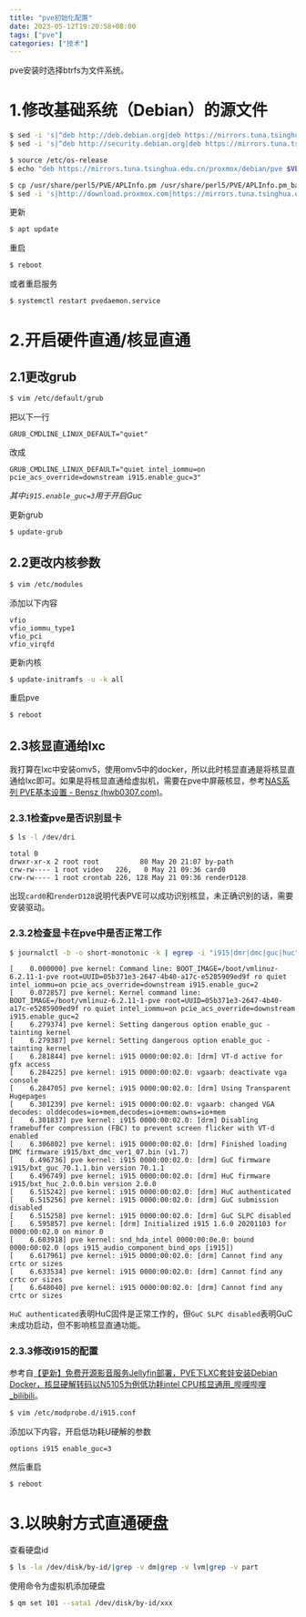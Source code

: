 ```yaml
---
title: "pve初始化配置"
date: 2023-05-12T19:20:58+08:00
tags: ["pve"]
categories: ["技术"]
---
```


pve安装时选择btrfs为文件系统。

# 1.修改基础系统（Debian）的源文件

```bash
$ sed -i 's|^deb http://deb.debian.org|deb https://mirrors.tuna.tsinghua.edu.cn|g' /etc/apt/sources.list
$ sed -i 's|^deb http://security.debian.org|deb https://mirrors.tuna.tsinghua.edu.cn/debian-security|g' /etc/apt/sources.list

$ source /etc/os-release
$ echo "deb https://mirrors.tuna.tsinghua.edu.cn/proxmox/debian/pve $VERSION_CODENAME pve-no-subscription" > /etc/apt/sources.list.d/pve-no-subscription.list

$ cp /usr/share/perl5/PVE/APLInfo.pm /usr/share/perl5/PVE/APLInfo.pm_back
$ sed -i 's|http://download.proxmox.com|https://mirrors.tuna.tsinghua.edu.cn/proxmox|g' /usr/share/perl5/PVE/APLInfo.pm
```

更新

```bash
$ apt update
```

重启

```bash
$ reboot
```

或者重启服务

```bash
$ systemctl restart pvedaemon.service
```

# 2.开启硬件直通/核显直通

## 2.1更改grub

```bash
$ vim /etc/default/grub
```

把以下一行

```
GRUB_CMDLINE_LINUX_DEFAULT="quiet"
```

改成

```
GRUB_CMDLINE_LINUX_DEFAULT="quiet intel_iommu=on pcie_acs_override=downstream i915.enable_guc=3"
```

*其中`i915.enable_guc=3`用于开启Guc*

更新grub

```bash
$ update-grub
```

## 2.2更改内核参数

```bash
$ vim /etc/modules
```

添加以下内容

```
vfio
vfio_iommu_type1
vfio_pci
vfio_virqfd
```

更新内核

```bash
$ update-initramfs -u -k all
```

重启pve

```bash
$ reboot
```

## 2.3核显直通给lxc

我打算在lxc中安装omv5，使用omv5中的docker，所以此时核显直通是将核显直通给lxc即可。如果是将核显直通给虚拟机，需要在pve中屏蔽核显，参考[NAS系列 PVE基本设置 - Bensz (hwb0307.com)](https://blognas.hwb0307.com/nas/3704)。

### 2.3.1检查pve是否识别显卡

```bash
$ ls -l /dev/dri
```

```
total 0
drwxr-xr-x 2 root root          80 May 20 21:07 by-path
crw-rw---- 1 root video   226,   0 May 21 09:36 card0
crw-rw---- 1 root crontab 226, 128 May 21 09:36 renderD128
```

出现`card0`和`renderD128`说明代表PVE可以成功识别核显，未正确识别的话，需要安装驱动。

### 2.3.2检查显卡在pve中是否正常工作

```bash
$ journalctl -b -o short-monotonic -k | egrep -i "i915|dmr|dmc|guc|huc"
```

```
[    0.000000] pve kernel: Command line: BOOT_IMAGE=/boot/vmlinuz-6.2.11-1-pve root=UUID=05b371e3-2647-4b40-a17c-e5285909ed9f ro quiet intel_iommu=on pcie_acs_override=downstream i915.enable_guc=2
[    0.072857] pve kernel: Kernel command line: BOOT_IMAGE=/boot/vmlinuz-6.2.11-1-pve root=UUID=05b371e3-2647-4b40-a17c-e5285909ed9f ro quiet intel_iommu=on pcie_acs_override=downstream i915.enable_guc=2
[    6.279374] pve kernel: Setting dangerous option enable_guc - tainting kernel
[    6.279387] pve kernel: Setting dangerous option enable_guc - tainting kernel
[    6.281844] pve kernel: i915 0000:00:02.0: [drm] VT-d active for gfx access
[    6.284225] pve kernel: i915 0000:00:02.0: vgaarb: deactivate vga console
[    6.284705] pve kernel: i915 0000:00:02.0: [drm] Using Transparent Hugepages
[    6.301239] pve kernel: i915 0000:00:02.0: vgaarb: changed VGA decodes: olddecodes=io+mem,decodes=io+mem:owns=io+mem
[    6.301837] pve kernel: i915 0000:00:02.0: [drm] Disabling framebuffer compression (FBC) to prevent screen flicker with VT-d enabled
[    6.306802] pve kernel: i915 0000:00:02.0: [drm] Finished loading DMC firmware i915/bxt_dmc_ver1_07.bin (v1.7)
[    6.496736] pve kernel: i915 0000:00:02.0: [drm] GuC firmware i915/bxt_guc_70.1.1.bin version 70.1.1
[    6.496749] pve kernel: i915 0000:00:02.0: [drm] HuC firmware i915/bxt_huc_2.0.0.bin version 2.0.0
[    6.515242] pve kernel: i915 0000:00:02.0: [drm] HuC authenticated
[    6.515256] pve kernel: i915 0000:00:02.0: [drm] GuC submission disabled
[    6.515258] pve kernel: i915 0000:00:02.0: [drm] GuC SLPC disabled
[    6.595857] pve kernel: [drm] Initialized i915 1.6.0 20201103 for 0000:00:02.0 on minor 0
[    6.603918] pve kernel: snd_hda_intel 0000:00:0e.0: bound 0000:00:02.0 (ops i915_audio_component_bind_ops [i915])
[    6.617961] pve kernel: i915 0000:00:02.0: [drm] Cannot find any crtc or sizes
[    6.633534] pve kernel: i915 0000:00:02.0: [drm] Cannot find any crtc or sizes
[    6.648040] pve kernel: i915 0000:00:02.0: [drm] Cannot find any crtc or sizes
```

`HuC authenticated`表明HuC固件是正常工作的，但`GuC SLPC disabled`表明GuC未成功启动，但不影响核显直通功能。

### 2.3.3修改i915的配置

参考自[【更新】免费开源影音服务Jellyfin部署，PVE下LXC套娃安装Debian Docker，核显硬解转码以N5105为例低功耗intel CPU核显通用_哔哩哔哩_bilibili](https://www.bilibili.com/video/BV1Xx4y1G7MG/?spm_id_from=333.999.0.0&vd_source=c376fffe76111ea95c9b1184d027e5bb)。

```bash
$ vim /etc/modprobe.d/i915.conf 
```

添加以下内容，开启低功耗U硬解的参数

```
options i915 enable_guc=3
```

然后重启

```bash
$ reboot
```

# 3.以映射方式直通硬盘

查看硬盘id

```bash
$ ls -la /dev/disk/by-id/|grep -v dm|grep -v lvm|grep -v part
```

使用命令为虚拟机添加硬盘

```bash
$ qm set 101 --sata1 /dev/disk/by-id/xxx
```

